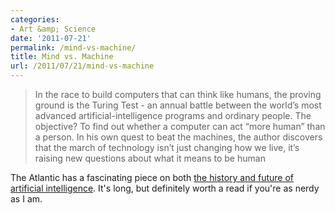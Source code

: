 ```yaml
---
categories:
- Art &amp; Science
date: '2011-07-21'
permalink: /mind-vs-machine/
title: Mind vs. Machine
url: /2011/07/21/mind-vs-machine
---
```


<blockquote>In the race to build computers that can think like humans, the proving ground is the Turing Test - an annual battle between the world’s most advanced artificial-intelligence programs and ordinary people. The objective? To find out whether a computer can act “more human” than a person. In his own quest to beat the machines, the author discovers that the march of technology isn’t just changing how we live, it’s raising new questions about what it means to be human</blockquote>

The Atlantic has a fascinating piece on both <a href="http://www.theatlantic.com/magazine/archive/2011/03/mind-vs-machine/8386/">the history and future of artificial intelligence</a>. It's long, but definitely worth a read if you're as nerdy as I am.